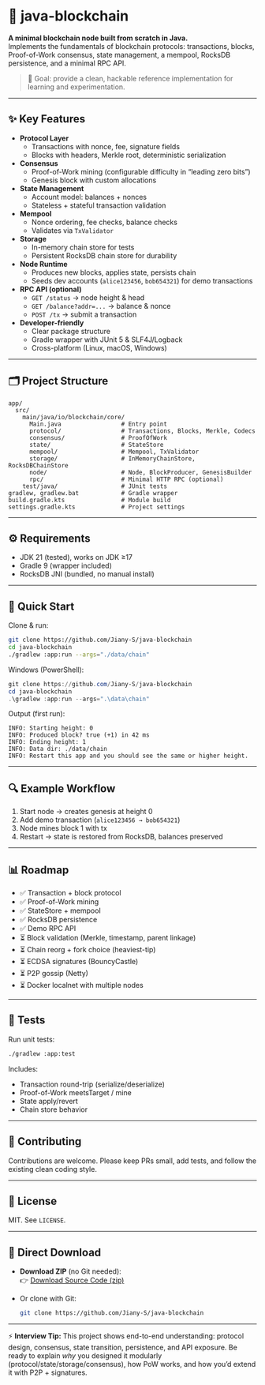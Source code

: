 # 🚀 java-blockchain

**A minimal blockchain node built from scratch in Java.**  
Implements the fundamentals of blockchain protocols: transactions, blocks, Proof-of-Work consensus, state management, a mempool, RocksDB persistence, and a minimal RPC API.

> 🎯 Goal: provide a clean, hackable reference implementation for learning and experimentation.

---

## ✨ Key Features

- **Protocol Layer**
  - Transactions with nonce, fee, signature fields
  - Blocks with headers, Merkle root, deterministic serialization
- **Consensus**
  - Proof-of-Work mining (configurable difficulty in “leading zero bits”)
  - Genesis block with custom allocations
- **State Management**
  - Account model: balances + nonces
  - Stateless + stateful transaction validation
- **Mempool**
  - Nonce ordering, fee checks, balance checks
  - Validates via `TxValidator`
- **Storage**
  - In-memory chain store for tests
  - Persistent RocksDB chain store for durability
- **Node Runtime**
  - Produces new blocks, applies state, persists chain
  - Seeds dev accounts (`alice123456`, `bob654321`) for demo transactions
- **RPC API (optional)**
  - `GET /status` → node height & head
  - `GET /balance?addr=...` → balance & nonce
  - `POST /tx` → submit a transaction
- **Developer-friendly**
  - Clear package structure
  - Gradle wrapper with JUnit 5 & SLF4J/Logback
  - Cross-platform (Linux, macOS, Windows)

---

## 🗂 Project Structure

```
app/
  src/
    main/java/io/blockchain/core/
      Main.java                 # Entry point
      protocol/                 # Transactions, Blocks, Merkle, Codecs
      consensus/                # ProofOfWork
      state/                    # StateStore
      mempool/                  # Mempool, TxValidator
      storage/                  # InMemoryChainStore, RocksDBChainStore
      node/                     # Node, BlockProducer, GenesisBuilder
      rpc/                      # Minimal HTTP RPC (optional)
    test/java/                  # JUnit tests
gradlew, gradlew.bat            # Gradle wrapper
build.gradle.kts                # Module build
settings.gradle.kts             # Project settings
```

---

## ⚙️ Requirements

- JDK 21 (tested), works on JDK ≥17  
- Gradle 9 (wrapper included)  
- RocksDB JNI (bundled, no manual install)

---

## 🚦 Quick Start

Clone & run:

```bash
git clone https://github.com/Jiany-S/java-blockchain
cd java-blockchain
./gradlew :app:run --args="./data/chain"
```

Windows (PowerShell):

```powershell
git clone https://github.com/Jiany-S/java-blockchain
cd java-blockchain
.\gradlew :app:run --args=".\data\chain"
```

Output (first run):

```
INFO: Starting height: 0
INFO: Produced block? true (+1) in 42 ms
INFO: Ending height: 1
INFO: Data dir: ./data/chain
INFO: Restart this app and you should see the same or higher height.
```

---

## 🔍 Example Workflow

1. Start node → creates genesis at height 0  
2. Add demo transaction (`alice123456 → bob654321`)  
3. Node mines block 1 with tx  
4. Restart → state is restored from RocksDB, balances preserved  

---

## 📊 Roadmap

- ✅ Transaction + block protocol  
- ✅ Proof-of-Work mining  
- ✅ StateStore + mempool  
- ✅ RocksDB persistence  
- ✅ Demo RPC API  
- ⏳ Block validation (Merkle, timestamp, parent linkage)  
- ⏳ Chain reorg + fork choice (heaviest-tip)  
- ⏳ ECDSA signatures (BouncyCastle)  
- ⏳ P2P gossip (Netty)  
- ⏳ Docker localnet with multiple nodes  

---

## 🧪 Tests

Run unit tests:

```bash
./gradlew :app:test
```

Includes:
- Transaction round-trip (serialize/deserialize)
- Proof-of-Work meetsTarget / mine
- State apply/revert
- Chain store behavior

---

## 🤝 Contributing

Contributions are welcome. Please keep PRs small, add tests, and follow the existing clean coding style.

---

## 📜 License

MIT. See `LICENSE`.

---

## 📎 Direct Download

- **Download ZIP** (no Git needed):  
  👉 [Download Source Code (zip)](https://github.com/Jiany-S/java-blockchain/archive/refs/heads/main.zip)

- Or clone with Git:
  ```bash
  git clone https://github.com/Jiany-S/java-blockchain
  ```

---

⚡ **Interview Tip:** This project shows end-to-end understanding: protocol design, consensus, state transition, persistence, and API exposure. Be ready to explain *why* you designed it modularly (protocol/state/storage/consensus), how PoW works, and how you’d extend it with P2P + signatures.
